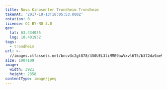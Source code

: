 ```yaml
---
title: Nova Kinosenter Trondheim Trondheim
takenAt: '2017-10-13T18:05:53.000Z'
rotation: 0
license: CC BY-ND 3.0
geo:
  lat: 63.434035
  lng: 10.401932
tags:
  - trondheim
url: >-
  //images.ctfassets.net/bncv3c2gt878/450UEL3liMME9awVxvl6T5/b372da9ae9f31f5343bb6f10367b0760/nova-kinosenter-trondheim-trondheim_37677053951_o
size: 1907109
image:
  width: 3921
  height: 2358
contentType: image/jpeg
---
```


